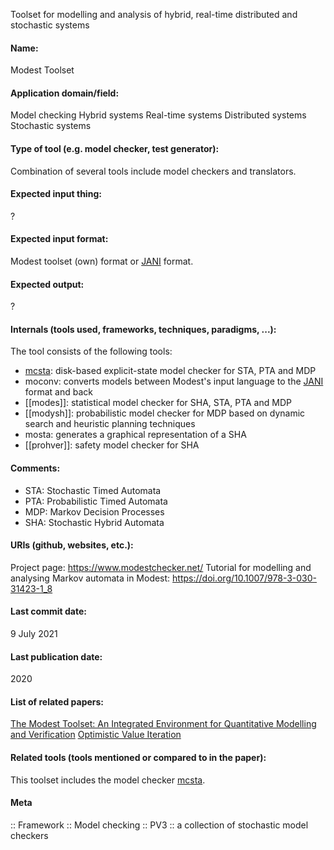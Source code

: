 Toolset for modelling and analysis of hybrid, real-time distributed and stochastic systems

#### Name:
Modest Toolset

#### Application domain/field:
Model checking
Hybrid systems
Real-time systems
Distributed systems
Stochastic systems

#### Type of tool (e.g. model checker, test generator):
Combination of several tools include model checkers and translators.

#### Expected input thing:
?

#### Expected input format:
Modest toolset (own) format or [JANI](../../Formats/JANI.md) format.

#### Expected output:
?

#### Internals (tools used, frameworks, techniques, paradigms, ...):
The tool consists of the following tools:
- [mcsta](../Checkers/mcsta.md): disk-based explicit-state model checker for STA, PTA and MDP
- moconv: converts models between Modest's input language to the [JANI](../../Formats/JANI.md) format and back
- [[modes]]: statistical model checker for SHA, STA, PTA and MDP
- [[modysh]]: probabilistic model checker for MDP based on dynamic search and heuristic planning techniques
- mosta: generates a graphical representation of a SHA
- [[prohver]]: safety model checker for SHA

#### Comments:
- STA: Stochastic Timed Automata
- PTA: Probabilistic Timed Automata
- MDP: Markov Decision Processes
- SHA: Stochastic Hybrid Automata

#### URIs (github, websites, etc.):
Project page: https://www.modestchecker.net/
Tutorial for modelling and analysing Markov automata in Modest: https://doi.org/10.1007/978-3-030-31423-1_8

#### Last commit date:
9 July 2021

#### Last publication date:
2020

#### List of related papers:
[The Modest Toolset: An Integrated Environment for Quantitative Modelling and Verification](https://doi.org/10.1007/978-3-642-54862-8_51)
[Optimistic Value Iteration](https://doi.org/10.1007/978-3-030-53291-8_26)

#### Related tools (tools mentioned or compared to in the paper):
This toolset includes the model checker [mcsta](../Checkers/mcsta.md).

#### Meta
:: Framework
:: Model checking
:: PV3 :: a collection of stochastic model checkers